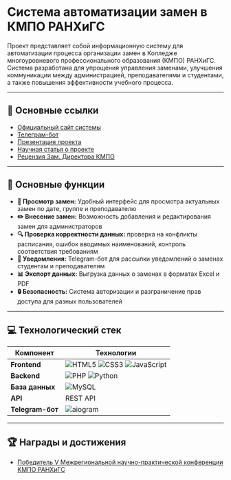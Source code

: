 # Система автоматизации замен в КМПО РАНХиГС

Проект представляет собой информационную систему для автоматизации процесса организации замен в Колледже многоуровневого профессионального образования (КМПО) РАНХиГС. Система разработана для упрощения управления заменами, улучшения коммуникации между администрацией, преподавателями и студентами, а также повышения эффективности учебного процесса.
<!-- Это комментарий, он не отобразится в итоговом документе -->

---

## 🔗 Основные ссылки

- [Официальный сайт системы](https://kmpo.redream.space)
- [Телеграм-бот](https://t.me/kmporeplace_bot)
- [Презентация проекта](https://docs.google.com/presentation/d/1552efsdXop9co7hJB9tNC1tuZSke07afWvf_sY6Ebaw/edit?usp=sharing)
- [Научная статья о проекте](https://docs.google.com/document/d/1QVbHwBq4nppWGIbAkyR--Mjfr5f55h-9VtwLhNuS4iM/edit?usp=sharing)
- [Рецензия Зам. Директора КМПО](https://redream.space/docs/college-review.pdf)

---

## 🚀 Основные функции

- **📅 Просмотр замен:** Удобный интерфейс для просмотра актуальных замен по дате, группе и преподавателю
- **✏️ Внесение замен:** Возможность добавления и редактирования замен для администраторов
- **🔍 Проверка корректности данных:** проверка на конфликты расписания, ошибок вводимых наименований, контроль соответствия требованиям
- **🔔 Уведомления:** Telegram-бот для рассылки уведомлений о заменах студентам и преподавателям
- **📊 Экспорт данных:** Выгрузка данных о заменах в форматах Excel и PDF
- **🔒 Безопасность:** Система авторизации и разграничение прав доступа для разных пользователей

---

## 💻 Технологический стек

| Компонент       | Технологии                          |
|-----------------|-------------------------------------|
| **Frontend**    | ![HTML5](https://img.shields.io/badge/HTML5-E34F26?logo=html5&logoColor=white) ![CSS3](https://img.shields.io/badge/CSS3-1572B6?logo=css3) ![JavaScript](https://img.shields.io/badge/JavaScript-ES6+-F7DF1E?logo=javascript) |
| **Backend**     | ![PHP](https://img.shields.io/badge/PHP-8.3-777BB4?logo=php) ![Python](https://img.shields.io/badge/Python-3.12-3776AB?logo=python) |
| **База данных** | ![MySQL](https://img.shields.io/badge/MySQL-8.3-4479A1?logo=mysql)                    |
| **API**         | REST API                         |
| **Telegram-бот**| ![aiogram](https://img.shields.io/badge/aiogram-3.18.0-26A5E4?logo=telegram)       |

<!-- 
---

## 📌 Дополнительные материалы

- [Техническая документация](docs/technical.md)
- [Руководство пользователя](docs/user_manual.pdf)
- [Скриншоты системы](screenshots/)
- [Видеодемонстрация](ссылка_на_видео)

-->
---

## 🏆 Награды и достижения

- [Победитель V Межрегиональной научно-практической конференции КМПО РАНХиГС](добавить.ссылку)
<!-- - [Внедрено в учебный процесс КМПО РАНХиГС с апреля 2025 года](добавить.ссылку)-->
<!--  - Охват: 1500+ студентов, 200+ преподавателей -->
